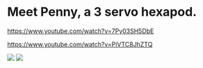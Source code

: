 # Meet Penny, a  3 servo hexapod.

https://www.youtube.com/watch?v=7Py03SH5DbE

https://www.youtube.com/watch?v=PiVTC8JhZTQ


![](https://raw.githubusercontent.com/ssloy/penny/master/doc/penny-body-print.jpg)
![](https://raw.githubusercontent.com/ssloy/penny/master/doc/proximity-sensor.gif)

